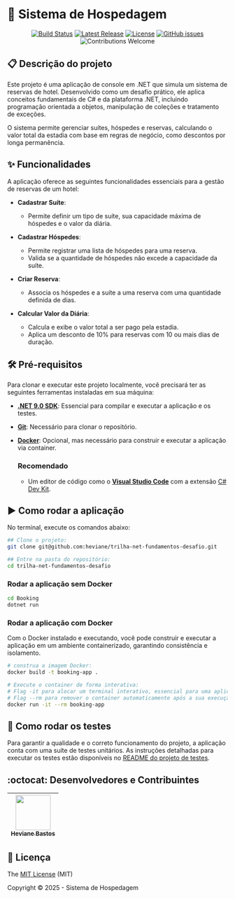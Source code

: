 # 🏨 Sistema de Hospedagem

<p align="center">
  <a href="https://github.com/heviane/trilha-net-fundamentos-desafio/actions/workflows/dotnet-ci.yml"><img alt="Build Status" src="https://github.com/heviane/trilha-net-fundamentos-desafio/actions/workflows/dotnet-ci.yml/badge.svg" /></a>
  <a href="https://github.com/heviane/trilha-net-fundamentos-desafio/releases"><img alt="Latest Release" src="https://img.shields.io/github/v/release/heviane/trilha-net-fundamentos-desafio?style=flat-square&color=success" /></a>
  <a href="../LICENSE"><img alt="License" src="https://img.shields.io/github/license/heviane/trilha-net-fundamentos-desafio?style=flat-square&color=blue" /></a>
  <a href="https://github.com/heviane/trilha-net-fundamentos-desafio/issues"><img alt="GitHub issues" src="https://img.shields.io/github/issues/heviane/trilha-net-fundamentos-desafio?style=flat-square&color=blueviolet" /></a>
  <img alt="Contributions Welcome" src="https://img.shields.io/badge/contributions-welcome-brightgreen.svg?style=flat-square" />
</p>

## 📋 Descrição do projeto

Este projeto é uma aplicação de console em .NET que simula um sistema de reservas de hotel. Desenvolvido como um desafio prático, ele aplica conceitos fundamentais de C# e da plataforma .NET, incluindo programação orientada a objetos, manipulação de coleções e tratamento de exceções.

O sistema permite gerenciar suítes, hóspedes e reservas, calculando o valor total da estadia com base em regras de negócio, como descontos por longa permanência.

## ✨ Funcionalidades

A aplicação oferece as seguintes funcionalidades essenciais para a gestão de reservas de um hotel:

- **Cadastrar Suíte**:
  - Permite definir um tipo de suíte, sua capacidade máxima de hóspedes e o valor da diária.

- **Cadastrar Hóspedes**:
  - Permite registrar uma lista de hóspedes para uma reserva.
  - Valida se a quantidade de hóspedes não excede a capacidade da suíte.

- **Criar Reserva**:
  - Associa os hóspedes e a suíte a uma reserva com uma quantidade definida de dias.

- **Calcular Valor da Diária**:
  - Calcula e exibe o valor total a ser pago pela estadia.
  - Aplica um desconto de 10% para reservas com 10 ou mais dias de duração.

## 🛠️ Pré-requisitos

Para clonar e executar este projeto localmente, você precisará ter as seguintes ferramentas instaladas em sua máquina:

- **[.NET 9.0 SDK](https://dotnet.microsoft.com/en-us/download)**: Essencial para compilar e executar a aplicação e os testes.
- **[Git](https://git-scm.com/)**: Necessário para clonar o repositório.
- **[Docker](https://www.docker.com/products/docker-desktop/)**: Opcional, mas necessário para construir e executar a aplicação via container.

  ### Recomendado

  - Um editor de código como o **[Visual Studio Code](https://code.visualstudio.com/)** com a extensão [C# Dev Kit](https://marketplace.visualstudio.com/items?itemName=ms-dotnettools.csdevkit).

## :arrow_forward: Como rodar a aplicação

No terminal, execute os comandos abaixo:

```bash
## Clone o projeto:
git clone git@github.com:heviane/trilha-net-fundamentos-desafio.git

## Entre na pasta do repositório:
cd trilha-net-fundamentos-desafio
```

### Rodar a aplicação sem Docker

```bash
cd Booking
dotnet run
```

### Rodar a aplicação com Docker

Com o Docker instalado e executando, você pode construir e executar a aplicação em um ambiente containerizado, garantindo consistência e isolamento.

```bash
# construa a imagem Docker: 
docker build -t booking-app .

# Execute o container de forma interativa:
# Flag -it para alocar um terminal interativo, essencial para uma aplicação de console
# Flag --rm para remover o container automaticamente após a sua execução.
docker run -it --rm booking-app
```

<!-- TODO: Dica: clone o próprio projeto e verfique se o passo a passo funciona. -->

## 🧪 Como rodar os testes

Para garantir a qualidade e o correto funcionamento do projeto, a aplicação conta com uma suíte de testes unitários. As instruções detalhadas para executar os testes estão disponíveis no [README do projeto de testes](../Booking.Tests/README.md#4-como-executar-os-testes-).

## :octocat: Desenvolvedores e Contribuintes

| [<img width="80px" align="center" src="https://avatars.githubusercontent.com/heviane"/><br><sub>Heviane Bastos</sub>](https://github.com/heviane) |
| :---: |

## 📜 Licença

The [MIT License](../LICENSE) (MIT)

Copyright :copyright: 2025 - Sistema de Hospedagem
